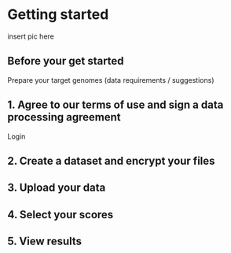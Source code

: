 # Getting started

insert pic here

## Before your get started

Prepare your target genomes (data requirements / suggestions)

## 1. Agree to our terms of use and sign a data processing agreement

Login

## 2. Create a dataset and encrypt your files

## 3. Upload your data

## 4. Select your scores

## 5. View results

